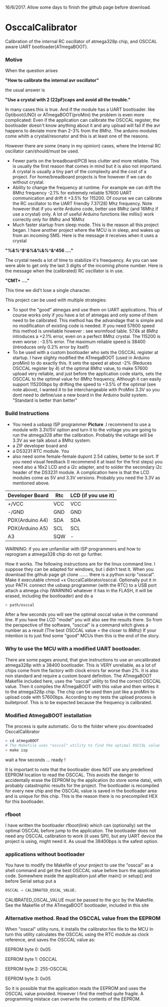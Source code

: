 16/6/2017. Allow some days to finish the github page before download.

# OsccalCalibrator
Calibration of the internal RC oscillator of atmega328p chip, and OSCCAL aware UART bootloader(ATmegaBOOT).

### Motive
When the question arises

**"How to calibrate the internal avr oscillator"**

the usual answer is

**"Use a crystal with 2 (22pF)caps and avoid all the trouble."**

In many cases this is true. And if the module has a UART
bootloader. like Optiboot(UNO) or ATmegaBOOT(proMini) the problem is even more complicated:
Even if the application can
calibrate the OSCCAL register, the bootloader doesn't know anything about
it and any upload will fail if the avr happens to deviate more than 2-3% from
the 8Mhz. The arduino modules come whith a crystal/resonator and this is
at least one of the reasons.

However there are some (many in my opinion) cases, where the Internal RC
oscillator can/should/must be used.
- Fewer parts on the breadboard/PCB less clutter and more reliable. This
is usually the first reason that comes in mind but it is also not importand.
A crystal is usually a tiny part of the complexity and the cost of
a project. For home/breadboard projects is fine however if we can do without crystal.
- Ability to change the frequency at runtime. For example we can drift
the 8Mhz frequency -2.1% for extremely reliable 57600 UART communication and
drift it +3.5% for 115200. Of course we can calibrate the RC oscillator to
the UART friendly 7.37(28) Mhz frequency. Note however that if you write
Arduino code, better use 8Mhz (and 16Mhz if use a crystal) only. A lot of
useful Arduino functions like millis() work correctly only for 8Mhz and 16Mhz
- Much faster startup from sleep mode. This is the reason all this project began.
I have another project where the MCU is in sleep, and wakes up from an incoming
 SMS. Here is the message it receives when it uses a crystal

**"*%&%^$^&%*&%&*%^*&^456 ...."**

The crystal needs a lot of time to stabilize it's freequency. As you can
see were able to get only the last 3 digits of the incoming phone number.
Here is the message when the (calibrated) RC oscillator is in use.

**"CMT+ ...."**

This time we did't lose a single character.


This project can be used with multiple strategies:
- To spot the "good" atmegas and use them on UART applications. This of
course works only if you have a lot of atmegas and only some of them
need to be calibrated. This method has the advandage that is simple and no
modification of existing code is needed. If you need 57600 speed this
method is unreliable however : see wormfood table. 57.6k at 8Mhz introduces a +2.1% error,
even on a perfect 8Mhz crystal. The 115200 is even worse : -3.5% error. The
maximum reliable speed is 38400 (introduces only 0.2% error by itself)
- To be used with a custom bootloader who sets the OSCCAL register at
startup. I have slighty modified the ATmegaBOOT (used in
Arduino proMini) to do exactly this. It sets the speed at about -2% (Reduces OSCCAL register by 4) of
the optimal 8Mhz value, to make 57600 upload very reliable, and just
before the application code starts, sets the OSCCAL to the optimal
value for 8Mhz frequency, Although it can easily support 115200bps
by drifting the speed to +3.5% of the optimal (see note above), I
wanted it to be interchangeable with ProMini 3.3V  so you dont need to
define/use a new board in the Arduino build system. "Standard is better than
better"

### Build Instructions
- You need a usbasp ISP programmer **Picture** .I recommend to use a module with 3.3V/5V option and turn
it to the voltage you are going to run the atmega328 after the calibration.
Probably the voltage will be 3.3V as we talk about a 8Mhz system.
- a ZIF developer board and
- a DS3231 RTC module. You
- also need some female-female dupont 2.54 cables, better to be sort. If
you need visual feedback (I recommend it at least for the first steps)
you need also a 16x2 LCD and a i2c adapter, and to solder the secondary
i2c header of the DS3231 module. A complication here is that the LCD modules
come as 5V and 3.3V versions. Probably you need the 3.3V as mentioned above.

Developer Board | Rtc | LCD (if you use it)
---|---|---
+/VCC  | VCC | VCC
-/GND  | GND | GND
PDX(Arduino A4)  |   SDA | SDA
PDX(Arduino A5)  |   SCL | SCL
A3   |   SQW |   -

WARNING: if you are unfamiliar with ISP programmers and how to reprogram
a atmega328 chip do not go further.

How it works. The following instructions are for the linux command line.
I suppose they can be adapted for windows, but i didn't test it.
When you download the github page
git clone .......
there is a python scrip "osscal".
Make it executable chmod +x OsccalCalibrator/osccal. Optionally put it in your PATH.
connect the usbasp programmer (with the RTC) to a USB port
attach a atmega chip (WARNING whatever it has in the FLASH, it will be erased, including the
bootloader) and do a

```sh
> path/osccal
```

After a few seconds you will see the optimal osccal value in the command
line. If you have the LCD "model" you will also see the results there.
So from the perspective of the software, "osccal" is a command witch
 gives a number as a result (The best OSCCAL value = the closer to 8Mhz)
If your intention is to just find some "good" MCUs then this is the end of
the story.

### Why to use the MCU with a modified UART bootloader.

There are some pages around, that give instructions to use
an uncalibrated atmega328p with a 38400 bootloader. This is VERY
unreliable, as a lot of chips come from the factory with clock errors
far worse than 2%. It is also non standard and require a custom board definition.
The ATmegaBOOT Makefile included here, uses the "osccal" utility
to find the correct OSCCAL value. Then it compiles
the ATmegaBOOT with this value and then writes it to the atmega328p chip. The chip
can be used then just like a proMini to upload code with 57600bps.
According to my tests the upload process is bulletproof. This is to be expected because the
frequency is calibrated.

### Modified AtmegaBOOT installation
The process is quite automatic. Go to the folder where you downloaded OsccalCalibrator

```sh
> cd atmegaBOOT
# The Makefile uses "osccal" utility to find the optimal OSCCAL value
> make isp
```

wait a few seconds ... ready !

It is important to note that the bootloader does NOT use any predefined
EEPROM location to read the OSCCAL. This avoids the danger to accidentally erase
the EEPROM by the application (to store some data), with probably catastrophic results
for the project. The bootloader is recompiled for every
new chip and the OSCCAL value is saved in the bootloader
area and is unique for this chip. This is the reason there is no precompiled HEX for this
bootloader.

### rfboot
I have written the bootloader rfboot(link) which can (optionally) set the optimal OSCCAL before
jump to the application. The bootloader does not need any OSCCAL calibration to work (it uses SPI),
but any UART device the project is using, might need it. As usual the 38400bps is the safest option.

### applications without bootloader
You have to modify the Makefile of your project to use the "osscal" as a shell command and
get the best OSCCAL value before burn the application code. Somewhere inside the application
just after main() or setup() and before Serial setup put a

```C++
OSCCAL = CALIBRATED_OSCAL_VALUE;
```

CALIBRATED_OSCAL_VALUE must be passed to the gcc by the Makefile.
See the Makefile of the ATmegaBOOT bootloader, included in this site

### Alternative method. Read the OSCCAL value from the EEPROM
When "osscal" utility runs, it installs the calibrator.hex file to the MCU
In turn this utility calculates the OSCCAL using the RTC module as clock reference, and
saves the OSCCAL value as:

EEPROM byte 0: 0x05

EEPROM byte 1: OSCCAL

EEPROM byte 2: 255-OSCCAL

EEPROM byte 3: 0x05

So it is possible that the application reads the EEPROM and uses the OSCCAL value provided.
However I find the method quite fragile. A programming mistace can overwrite the contents
of the EEPROM.
